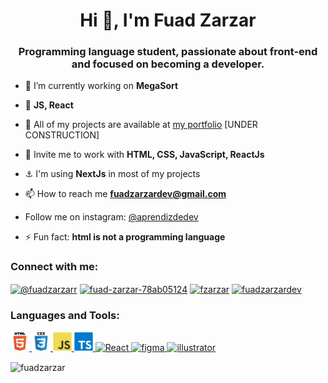 <h1 align="center">Hi 👋, I'm Fuad Zarzar</h1>
<h3 align="center">Programming language student, passionate about front-end and focused on becoming a developer.</h3>

- 🔭 I’m currently working on **MegaSort**

- 🌱 **JS, React**

- :construction: All of my projects are available at [my portfolio](https://fuadzarzar.vercel.app/) [UNDER CONSTRUCTION]

- 💬 Invite me to work with **HTML, CSS, JavaScript, ReactJs**

- ⚓ I'm using **NextJs** in most of my projects

- 📫 How to reach me **fuadzarzardev@gmail.com**

- Follow me on instagram: [@aprendizdedev](https://www.instagram.com/aprendizdedev/)

- ⚡ Fun fact: **html is not a programming language**

<h3 align="left">Connect with me:</h3>
<p align="left">
<a href="https://twitter.com/@fuadzarzarr" target="blank"><img align="center" src="https://raw.githubusercontent.com/rahuldkjain/github-profile-readme-generator/master/src/images/icons/Social/twitter.svg" alt="@fuadzarzarr" height="20" width="30" /></a>
<a href="https://linkedin.com/in/fuad-zarzar-78ab05124" target="blank"><img align="center" src="https://raw.githubusercontent.com/rahuldkjain/github-profile-readme-generator/master/src/images/icons/Social/linked-in-alt.svg" alt="fuad-zarzar-78ab05124" height="20" width="30" /></a>
<a href="https://instagram.com/fzarzar" target="blank"><img align="center" src="https://raw.githubusercontent.com/rahuldkjain/github-profile-readme-generator/master/src/images/icons/Social/instagram.svg" alt="fzarzar" height="20" width="30" /></a>
<a href="https://dribbble.com/fuadzarzardev" target="blank"><img align="center" src="https://raw.githubusercontent.com/rahuldkjain/github-profile-readme-generator/master/src/images/icons/Social/dribbble.svg" alt="fuadzarzardev" height="20" width="30" /></a>
</p>

<h3 align="left">Languages and Tools:</h3>

<a href="https://www.w3.org/html/" target="_blank" rel="noreferrer"> <img src="https://raw.githubusercontent.com/devicons/devicon/master/icons/html5/html5-original-wordmark.svg" alt="html5" width="30" height="30"/> </a> <a href="https://www.w3schools.com/css/" target="_blank" rel="noreferrer"> <img src="https://raw.githubusercontent.com/devicons/devicon/master/icons/css3/css3-original-wordmark.svg" alt="css3" width="30" height="30"/> </a> <a href="https://developer.mozilla.org/en-US/docs/Web/JavaScript" target="_blank" rel="noreferrer"> <img src="https://raw.githubusercontent.com/devicons/devicon/master/icons/javascript/javascript-original.svg" alt="javascript" width="30" height="30"/> </a> </a> <a href="https://www.typescriptlang.org/" target="_blank" rel="noreferrer"> <img src="https://raw.githubusercontent.com/devicons/devicon/master/icons/typescript/typescript-original.svg" alt="typescript" width="30" height="30"/> </a> <a href="https://pt-br.reactjs.org/" target="_blank" rel="noreferrer"> <img src="https://upload.wikimedia.org/wikipedia/commons/thumb/a/a7/React-icon.svg/2300px-React-icon.svg.png" alt="React" width="30" height="30"/> </a> <a href="https://www.figma.com/" target="_blank" rel="noreferrer"> <img src="https://www.vectorlogo.zone/logos/figma/figma-icon.svg" alt="figma" width="30" height="30"/> </a> <a href="https://www.adobe.com/in/products/illustrator.html" target="_blank" rel="noreferrer"> <img src="https://www.vectorlogo.zone/logos/adobe_illustrator/adobe_illustrator-icon.svg" alt="illustrator" width="30" height="30"/> </a> 

<p><img align="center" src="https://github-readme-stats.vercel.app/api/top-langs?username=fuadzarzar&show_icons=true&locale=en&layout=compact" alt="fuadzarzar" /></p>
